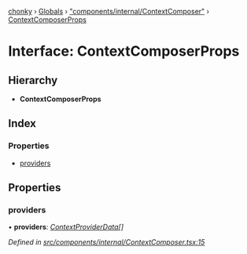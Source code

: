 [chonky](../README.md) › [Globals](../globals.md) › ["components/internal/ContextComposer"](../modules/_components_internal_contextcomposer_.md) › [ContextComposerProps](_components_internal_contextcomposer_.contextcomposerprops.md)

# Interface: ContextComposerProps

## Hierarchy

* **ContextComposerProps**

## Index

### Properties

* [providers](_components_internal_contextcomposer_.contextcomposerprops.md#providers)

## Properties

###  providers

• **providers**: *[ContextProviderData](_components_internal_contextcomposer_.contextproviderdata.md)[]*

*Defined in [src/components/internal/ContextComposer.tsx:15](https://github.com/TimboKZ/Chonky/blob/ca45eac/src/components/internal/ContextComposer.tsx#L15)*
